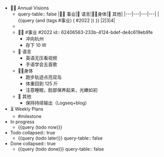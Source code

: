 - 🏳‍🌈 Annual Visions
	- query-table:: false
	  |👨‍🔧 事业|🧿 语言|🤸‍♂️身体|🎈 其他|
	  |---|---|---|---|
	  | {{query  (and (tags #事业) ( #2022 )) }} |2|3|4|
	-
	- 👨‍🔧 #事业 #2022
	  id:: 62406563-233b-4124-bdef-de4c619eb9fe
		- 冲向杭州
		- 存下 10 W
	- 🧿 语言
		- 英语无压看视频
		- 手语学会五首歌
	- 🤸‍♂️身体
		- 跑步轨迹点亮双岛
		- 体重回到 125 斤
		- 注意睡眠，脸部保养起来，光嫩如初
	- 🎈 其他
		- 保持持续输出（Logseq+blog）
- ⏳ Weekly Plans
	- #milestone
- In progress
	- {{query (todo now)}}
- Todo
  collapsed:: true
	- {{query (todo later)}}
	  query-table:: false
- Done
  collapsed:: true
	- {{query (todo done)}}
	  query-table:: false
